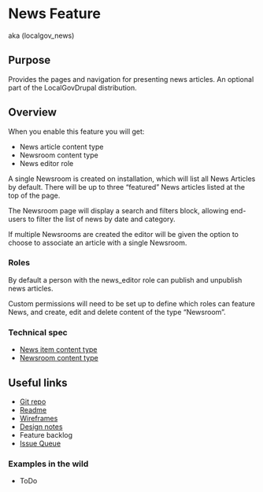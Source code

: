 # News Feature 

aka (localgov_news)

## Purpose
Provides the pages and navigation for presenting news articles. An optional part of the LocalGovDrupal distribution.

## Overview
When you enable this feature you will get:
* News article content type
* Newsroom content type
* News editor role

A single Newsroom is created on installation, which will list all News Articles by default. There will be up to three “featured” News articles listed at the top of the page. 

The Newsroom page will display a search and filters block, allowing end-users to filter the list of news by date and category.

If multiple Newsrooms are created the editor will be given the option to choose to associate an article with a single Newsroom. 

### Roles 
By default a person with the news_editor role can publish and unpublish news articles.

Custom permissions will need to be set up to define which roles can feature News, and create, edit and delete content of the type “Newsroom”.

### Technical spec
- [News item content type](/config/content-types.html#news-article)
- [Newsroom content type](/config/content-types.html#newsroom)

## Useful links
- [Git repo](https://github.com/localgovdrupal/localgov_news)
- [Readme](https://github.com/localgovdrupal/localgov_news/blob/master/README.md)
- [Wireframes](https://design.penpot.app/#/view/54c29d80-c3a6-11eb-8557-f55ab9adbb41/54c29d81-c3a6-11eb-8557-f55ab9adbb41?index=0)
- [Design notes](https://miro.com/app/board/o9J_lHm9M2s=/?moveToWidget=3074457359569856449&cot=14)
- Feature backlog
- [Issue Queue](https://github.com/localgovdrupal/localgov_news/issues)

### Examples in the wild
 - ToDo

